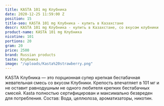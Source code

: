 ```yaml
---
title: KASTA 101 mg Клубника
date: 2020-12-25 11:59:00 Z
position: 15
title-seo: KASTA 101 mg Клубника - купить в Казахстане
descr: KASTA 101 mg Клубника - купить в Казахстане, со вкусом клубники .
product-name: KASTA 101 mg Клубника
nicotine: 101
portions: 20
gram: 20
price: 2500
brand: Russian products
taste: Клубника
image: "/uploads/Kasta%20strawberry.png"
---
```


KASTA Клубника — это порционная супер крепкая бестабачная жевательная смесь со вкусом Клубники. Крепость впечатляет в 101 мг и не оставит равнодушным не одного любителя крепких бестабачных смесей. Kasta полностью сертифицирован и максимально безвреден для потребления. Состав: Вода, целлюлоза, ароматизаторы, никотин.